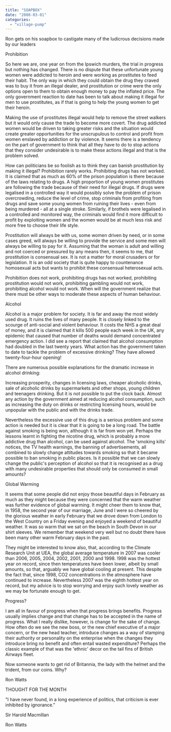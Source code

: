 ```yaml
---
title: "SOAPBOX"
date: "2008-03-01"
categories: 
  - "village-pump"
---
```


Ron gets on his soapbox to castigate many of the ludicrous decisions made by our leaders

Prohibition

So here we are, one year on from the Ipswich murders, the trial in progress but nothing has changed. There is no dispute that these unfortunate young women were addicted to heroin and were working as prostitutes to feed their habit. The only way in which they could obtain the drug they craved was to buy it from an illegal dealer, and prostitution or crime were the only options open to them to obtain enough money to pay the inflated price. The only government reaction to date has been to talk about making it illegal for men to use prostitutes, as if that is going to help the young women to get their heroin.

Making the use of prostitutes illegal would help to remove the street walkers but it would only cause the trade to become more covert. The drug addicted women would be driven to taking greater risks and the situation would create greater opportunities for the unscrupulous to control and profit from women enslaved by addiction or by violence. It seems there is a tendency on the part of government to think that all they have to do to stop actions that they consider undesirable is to make these actions illegal and that is the problem solved.

How can politicians be so foolish as to think they can banish prostitution by making it illegal? Prohibition rarely works. Prohibiting drugs has not worked. It is claimed that as much as 60% of the prison population is there because of the laws relating to drugs. A high proportion of young women prostitutes are following the trade because of their need for illegal drugs. If drugs were legalised in a controlled way it would possibly solve the problem of prison overcrowding, reduce the level of crime, stop criminals from profiting from drugs and save some young women from ruining their lives - even from being murdered - all at a single stroke. Similarly, if brothels were legalised in a controlled and monitored way, the criminals would find it more difficult to profit by exploiting women and the women would be at much less risk and more free to choose their life style.

Prostitution will always be with us, some women driven by need, or in some cases greed, will always be willing to provide the service and some men will always be willing to pay for it. Assuming that the woman is adult and willing and not coerced or pressured by any means then, it seems to me, that prostitution is consensual sex. It is not a matter for moral crusaders or for legislation. It is an odd society that is quite happy to countenance homosexual acts but wants to prohibit these consensual heterosexual acts.

Prohibition does not work, prohibiting drugs has not worked, prohibiting prostitution would not work, prohibiting gambling would not work, prohibiting alcohol would not work. When will the government realize that there must be other ways to moderate these aspects of human behaviour.

Alcohol

Alcohol is a major problem for society. It is far and away the most widely used drug. It ruins the lives of many people. It is closely linked to the scourge of anti-social and violent behaviour. It costs the NHS a great deal of money, and it is claimed that it kills 500 people each week in the UK, any epidemic that caused that number of deaths would demand concentrated emergency action. I did see a report that claimed that alcohol consumption had doubled in the last twenty years. What action has the government taken to date to tackle the problem of excessive drinking? They have allowed twenty-four-hour opening!

There are numerous possible explanations for the dramatic increase in alcohol drinking:

Increasing prosperity, changes in licensing laws, cheaper alcoholic drinks, sale of alcoholic drinks by supermarkets and other shops, young children and teenagers drinking. But it is not possible to put the clock back. Almost any action by the government aimed at reducing alcohol consumption, such as increasing the duty on drinks or restricting licensing hours, would be unpopular with the public and with the drinks trade.

Nevertheless the excessive use of this drug is a serious problem and some action is needed but it is clear that it is going to be a long road. The battle against smoking is being won, although it is far from won yet. Perhaps the lessons learnt in fighting the nicotine drug, which is probably a more addictive drug than alcohol, can be used against alcohol. The 'smoking kills' notices, the TV health warnings, the banning of advertisements, all combined to slowly change attitudes towards smoking so that it became possible to ban smoking in public places. Is it possible that we can slowly change the public's perception of alcohol so that it is recognised as a drug with many undesirable properties that should only be consumed in small amounts?

Global Warming

It seems that some people did not enjoy those beautiful days in February as much as they might because they were concerned that the warm weather was further evidence of global warming. It might cheer them to know that, in 1958, the second year of our marriage, June and I were so cheered by the glorious weather in early February that we drove down from London to the West Country on a Friday evening and enjoyed a weekend of beautiful weather. It was so warm that we sat on the beach in South Devon in our shirt sleeves. We remember that weekend very well but no doubt there have been many other warm February days in the past.

They might be interested to know also, that, according to the Climate Research Unit at UEA, the global average temperature in 2007 was cooler than 2006, 2005, 2004, 2002, 2001, 2000 and 1998. !998 was the hottest year on record, since then temperatures have been lower, albeit by small amounts, so that, arguably we have global cooling at present. This despite the fact that, since 1998, CO2 concentrations in the atmosphere have continued to increase. Nevertheless 2007 was the eighth hottest year on record, but my advice is to stop worrying and enjoy such lovely weather as we may be fortunate enough to get.

Progress?

I am all in favour of progress when that progress brings benefits. Progress usually implies change and that change has to be accepted in the name of progress. What I really dislike, however, is change for the sake of change. How often do we see the new boss, or the new chief executive of a major concern, or the new head teacher, introduce changes as a way of stamping their authority or personality on the enterprise when the changes they introduce bring no benefit and often entail wasted expenditure? Perhaps the classic example of that was the 'ethnic' decor on the tail fins of British Airways fleet.

Now someone wants to get rid of Britannia, the lady with the helmet and the trident, from our coins. Why?

Ron Watts

THOUGHT FOR THE MONTH

"I have never found, in a long experience of politics, that criticism is ever inhibited by ignorance."

Sir Harold Macmillan

Ron Watts
